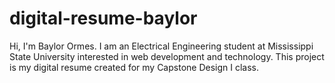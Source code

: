 # digital-resume-baylor

Hi, I'm Baylor Ormes. I am an Electrical Engineering student at Mississippi State University interested in web development and technology. This project is my digital resume created for my Capstone Design I class.
